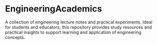 # EngineeringAcademics
A collection of engineering lecture notes and practical experiments. Ideal for students and educators, this repository provides study resources and practical insights to support learning and application of engineering concepts.
